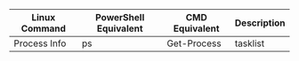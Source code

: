 | Linux Command | PowerShell Equivalent | CMD Equivalent | Description |
| ---- | ---- | ---- | ---- |
| Process Info | ps | Get-Process | tasklist | get information about processes |
